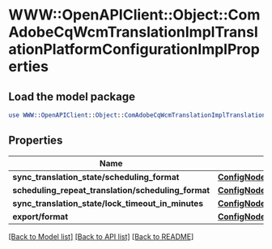 # WWW::OpenAPIClient::Object::ComAdobeCqWcmTranslationImplTranslationPlatformConfigurationImplProperties

## Load the model package
```perl
use WWW::OpenAPIClient::Object::ComAdobeCqWcmTranslationImplTranslationPlatformConfigurationImplProperties;
```

## Properties
Name | Type | Description | Notes
------------ | ------------- | ------------- | -------------
**sync_translation_state/scheduling_format** | [**ConfigNodePropertyString**](ConfigNodePropertyString.md) |  | [optional] 
**scheduling_repeat_translation/scheduling_format** | [**ConfigNodePropertyString**](ConfigNodePropertyString.md) |  | [optional] 
**sync_translation_state/lock_timeout_in_minutes** | [**ConfigNodePropertyString**](ConfigNodePropertyString.md) |  | [optional] 
**export/format** | [**ConfigNodePropertyDropDown**](ConfigNodePropertyDropDown.md) |  | [optional] 

[[Back to Model list]](../README.md#documentation-for-models) [[Back to API list]](../README.md#documentation-for-api-endpoints) [[Back to README]](../README.md)


